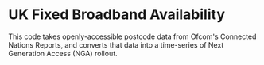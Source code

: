 # UK Fixed Broadband Availability

This code takes openly-accessible postcode data from Ofcom's Connected Nations Reports, and converts that data into a time-series of Next Generation Access (NGA) rollout. 
